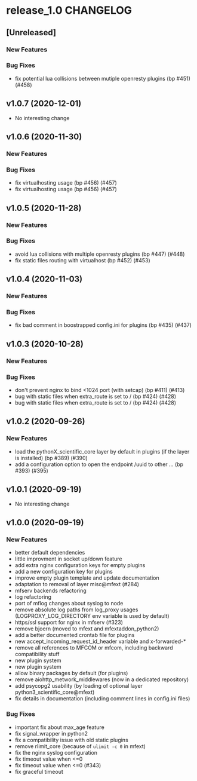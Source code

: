 # release_1.0 CHANGELOG


## [Unreleased]

### New Features


### Bug Fixes
- fix potential lua collisions between mutiple openresty plugins (bp #451) (#458)





## v1.0.7 (2020-12-01)

- No interesting change


## v1.0.6 (2020-11-30)

### New Features


### Bug Fixes
- fix virtualhosting usage (bp #456) (#457)
- fix virtualhosting usage (bp #456) (#457)





## v1.0.5 (2020-11-28)

### New Features


### Bug Fixes
- avoid lua collisions with multiple openresty plugins (bp #447) (#448)
- fix static files routing with virtualhost (bp #452) (#453)





## v1.0.4 (2020-11-03)

### New Features


### Bug Fixes
- fix bad comment in boostrapped config.ini for plugins (bp #435) (#437)





## v1.0.3 (2020-10-28)

### New Features


### Bug Fixes
- don't prevent nginx to bind <1024 port (with setcap) (bp #411) (#413)
- bug with static files when extra_route is set to / (bp #424) (#428)
- bug with static files when extra_route is set to / (bp #424) (#428)





## v1.0.2 (2020-09-26)

### New Features
- load the pythonX_scientific_core layer by default in plugins (if the layer is installed) (bp #389) (#390)
- add a configuration option to open the endpoint /uuid to other … (bp #393) (#395)






## v1.0.1 (2020-09-19)

- No interesting change


## v1.0.0 (2020-09-19)

### New Features
- better default dependencies
- little improvment in socket up/down feature
- add extra nginx configuration keys for empty plugins
- add a new configuration key for plugins
- improve empty plugin template and update documentation
- adaptation to removal of layer misc@mfext (#284)
- mfserv backends refactoring
- log refactoring
- port of mflog changes about syslog to node
- remove absolute log paths from log_proxy usages (LOGPROXY_LOG_DIRECTORY env variable is used by default)
- https/ssl support for nginx in mfserv (#323)
- remove bjoern (moved to mfext and mfextaddon_python2)
- add a better documented crontab file for plugins
- new accept_incoming_request_id_header variable and x-forwarded-*
- remove all references to MFCOM or mfcom, including backward compatibility stuff
- new plugin system
- new plugin system
- allow binary packages by default (for plugins)
- remove aiohttp_metwork_middlewares (now in a dedicated repository)
- add psycopg2 usability (by loading of optional layer python3_scientific_core@mfext)
- fix details in documentation (including comment lines in config.ini files)


### Bug Fixes
- important fix about max_age feature
- fix signal_wrapper in python2
- fix a compatibility issue with old static plugins
- remove rlimit_core (because of `ulimit -c 0` in mfext)
- fix the nginx syslog configuration
- fix timeout value when <=0
- fix timeout value when <=0 (#343)
- fix graceful timeout






